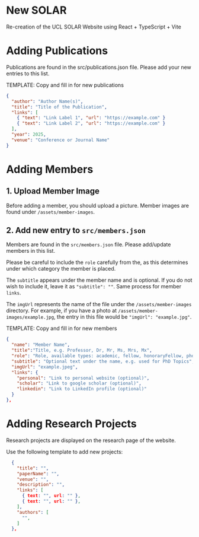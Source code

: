# New SOLAR

Re-creation of the UCL SOLAR Website using React + TypeScript + Vite

# Adding Publications

Publications are found in the src/publications.json file. Please add your new entries to this list.

TEMPLATE: Copy and fill in for new publications

```json
{
  "author": "Author Name(s)",
  "title": "Title of the Publication",
  "links": [
    { "text": "Link Label 1", "url": "https://example.com" }
    { "text": "Link Label 2", "url": "https://example.com" }
  ],
  "year": 2025,
  "venue": "Conference or Journal Name"
}
```

# Adding Members

## 1. Upload Member Image

Before adding a member, you should upload a picture. Member images are found under `/assets/member-images`.

## 2. Add new entry to `src/members.json`

Members are found in the `src/members.json` file. Please add/update members in this list.

Please be careful to include the `role` carefully from the, as this determines under which category the member is placed.

The `subtitle` appears under the member name and is optional. If you do not wish to include it, leave it as `"subtitle": ""`. Same process for member `links`.

The `imgUrl` represents the name of the file under the `/assets/member-images` directory. For example, if you have a photo at `/assets/member-images/example.jpg`, the entry in this file would be `"imgUrl": "example.jpg"`.

TEMPLATE: Copy and fill in for new members
```json
{
  "name": "Member Name",
  "title":"Title, e.g. Professor, Dr, Mr, Ms, Mrs, Mx",
  "role": "Role, available types: academic, fellow, honoraryFellow, phd",
  "subtitle": "Optional text under the name, e.g. used for PhD Topics",
  "imgUrl": "example.jpeg",
  "links": {
    "personal": "Link to personal website (optional)",
    "scholar": "Link to google scholar (optional)",
    "linkedin": "Link to LinkedIn profile (optional)"
  }
},
```

# Adding Research Projects

Research projects are displayed on the research page of the website.

Use the following template to add new projects:

```json
  {
    "title": "",
    "paperName": "",
    "venue": "",
    "description": "",
    "links": [
      { text: "", url: "" },
      { text: "", url: "" },
    ],
    "authors": [
      "",
    ]
  },
```
